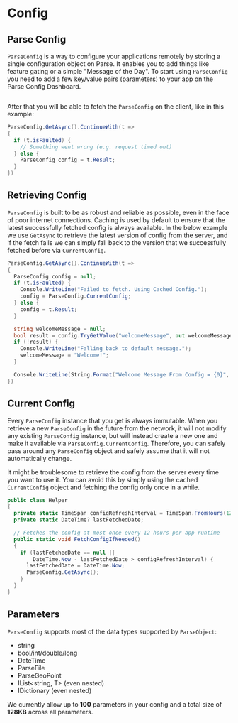 # Config

## Parse Config

`ParseConfig` is a way to configure your applications remotely by storing a single configuration object on Parse. It enables you to add things like feature gating or a simple "Message of the Day". To start using `ParseConfig` you need to add a few key/value pairs (parameters) to your app on the Parse Config Dashboard.

<img alt="" data-echo="{{ '/assets/images/config_editor.png' | prepend: site.baseurl }}"/>

After that you will be able to fetch the `ParseConfig` on the client, like in this example:

```cs
ParseConfig.GetAsync().ContinueWith(t =>
{
  if (t.isFaulted) {
    // Something went wrong (e.g. request timed out)
  } else {
    ParseConfig config = t.Result;
  }
})
```

## Retrieving Config

`ParseConfig` is built to be as robust and reliable as possible, even in the face of poor internet connections. Caching is used by default to ensure that the latest successfully fetched config is always available. In the below example we use `GetAsync` to retrieve the latest version of config from the server, and if the fetch fails we can simply fall back to the version that we successfully fetched before via `CurrentConfig`.

```cs
ParseConfig.GetAsync().ContinueWith(t =>
{
  ParseConfig config = null;
  if (t.isFaulted) {
    Console.WriteLine("Failed to fetch. Using Cached Config.");
    config = ParseConfig.CurrentConfig;
  } else {
    config = t.Result;
  }

  string welcomeMessage = null;
  bool result = config.TryGetValue("welcomeMessage", out welcomeMessage);
  if (!result) {
    Console.WriteLine("Falling back to default message.");
    welcomeMessage = "Welcome!";
  }

  Console.WriteLine(String.Format("Welcome Message From Config = {0}", welcomeMessage));
})
```

## Current Config

Every `ParseConfig` instance that you get is always immutable. When you retrieve a new `ParseConfig` in the future from the network, it will not modify any existing `ParseConfig` instance, but will instead create a new one and make it available via `ParseConfig.CurrentConfig`. Therefore, you can safely pass around any `ParseConfig` object and safely assume that it will not automatically change.

It might be troublesome to retrieve the config from the server every time you want to use it. You can avoid this by simply using the cached `CurrentConfig` object and fetching the config only once in a while.

```cs
public class Helper
{
  private static TimeSpan configRefreshInterval = TimeSpan.FromHours(12);
  private static DateTime? lastFetchedDate;

  // Fetches the config at most once every 12 hours per app runtime
  public static void FetchConfigIfNeeded()
  {
    if (lastFetchedDate == null ||
        DateTime.Now - lastFetchedDate > configRefreshInterval) {
      lastFetchedDate = DateTime.Now;
      ParseConfig.GetAsync();
    }
  }
}
```

## Parameters

`ParseConfig`  supports most of the data types supported by `ParseObject`:

*   string
*   bool/int/double/long
*   DateTime
*   ParseFile
*   ParseGeoPoint
*   IList<string, T> (even nested)
*   IDictionary<T> (even nested)

We currently allow up to **100** parameters in your config and a total size of **128KB** across all parameters.
